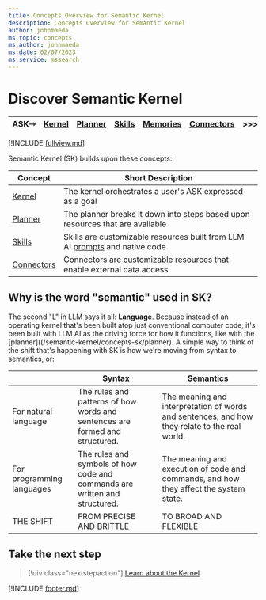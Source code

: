 ```yaml
---
title: Concepts Overview for Semantic Kernel
description: Concepts Overview for Semantic Kernel
author: johnmaeda
ms.topic: concepts
ms.author: johnmaeda
ms.date: 02/07/2023
ms.service: mssearch
---
```


# Discover Semantic Kernel

| ASK⇾ | [Kernel](/semantic-kernel/concepts-sk/kernel) | [Planner](/semantic-kernel/concepts-sk/planner) | [Skills](/semantic-kernel/concepts-sk/skills)| [Memories](/semantic-kernel/concepts-sk/memories) | [Connectors](/semantic-kernel/concepts-sk/Connectors) | >>>|  ⇾GET | 
|---|---|---|---|---|---|---|---|

[!INCLUDE [fullview.md](../includes/fullview.md)]

Semantic Kernel (SK) builds upon these concepts:

| Concept | Short Description |
|---|---|
| [Kernel](/semantic-kernel/concepts-sk/kernel) | The kernel orchestrates a user's ASK expressed as a goal |
| [Planner](/semantic-kernel/concepts-sk/planner)| The planner breaks it down into steps based upon resources that are available |
| [Skills](/semantic-kernel/concepts-sk/skills)| Skills are customizable resources built from LLM AI [prompts](/semantic-kernel/concepts-ai/prompts) and native code |
| [Connectors](/semantic-kernel/concepts-sk/connectors)| Connectors are customizable resources that enable external data access |

## Why is the word "semantic" used in SK?

The second "L" in LLM says it all: **Language**. Because instead of an operating kernel that's been built atop just conventional computer code, it's been built with LLM AI as the driving force for how it functions, like with the [planner]((/semantic-kernel/concepts-sk/planner). A simple way to think of the shift that's happening with SK is how we're moving from syntax to semantics, or:

| |  Syntax | Semantics |
|------------------|------------------|----------------------|
| For natural language  | The rules and patterns of how words and sentences are formed and structured. | The meaning and interpretation of words and sentences, and how they relate to the real world. |
| For programming languages | The rules and symbols of how code and commands are written and structured. | The meaning and execution of code and commands, and how they affect the system state. |
| THE SHIFT | FROM PRECISE AND BRITTLE | TO BROAD AND FLEXIBLE |

## Take the next step

> [!div class="nextstepaction"]
> [Learn about the Kernel](/semantic-kernel/concepts-sk/kernel)

[!INCLUDE [footer.md](../includes/footer.md)]
